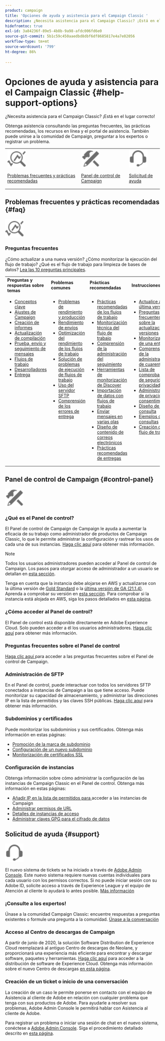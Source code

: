 ```yaml
---
product: campaign
title: 'Opciones de ayuda y asistencia para el Campaign Classic '
description: ¿Necesita asistencia para el Campaign Classic? ¡Está en el lugar correcto!
hidefromtoc: true
exl-id: 3a84236f-89e5-4b8b-9a98-afdc006fd6e0
source-git-commit: 5b1c59c450aaedbd8dbf6df8685817e4a7e02056
workflow-type: tm+mt
source-wordcount: '799'
ht-degree: 86%

---
```


# Opciones de ayuda y asistencia para el Campaign Classic {#help-support-options}

¿Necesita asistencia para el Campaign Classic? ¡Está en el lugar correcto!

Obtenga asistencia consultando las preguntas frecuentes, las prácticas recomendadas, los recursos en línea y el portal de asistencia. También puede unirse a la comunidad de Campaign, preguntar a los expertos o registrar un problema.

<table>
    <tr>
        <td><img src="platform/using/assets/do-not-localize/icon-faq.svg" width="60px"><p><a href="#faq">Problemas frecuentes y prácticas recomendadas</a></p></td>
        <td><img src="platform/using/assets/do-not-localize/icon-control-panel.svg" width="60px"><p><a href="#control-panel">Panel de control de Campaign</a></p></td>
        <td><img src="platform/using/assets/do-not-localize/icon-support.svg" width="60px"><p><a href="#support">Solicitud de ayuda</a></p></td>
    </tr>
</table>

## Problemas frecuentes y prácticas recomendadas {#faq}

<img src="platform/using/assets/do-not-localize/icon-faq.svg" width="60px">

### Preguntas frecuentes

¿Cómo actualizar a una nueva versión? ¿Cómo monitorizar la ejecución del flujo de trabajo? ¿Qué es el flujo de trabajo para limpieza de bases de datos? [Lea las 10 preguntas principales](platform/using/common-questions.md).

<table>
    <tr><td><strong>Preguntas y respuestas sobre temas</strong></td><td><strong>Problemas comunes</strong></td><td><strong>Prácticas recomendadas</strong></td><td><strong>Instrucciones</strong></td></tr>
    <tr>
    <td valign="top">
        <ul>
        <li><a href="platform/using/faq-key-concepts.md">Conceptos clave</a></li>
        <li><a href="platform/using/faq-campaign-config.md">Ajustes de Campaign</a></li>
        <li><a href="platform/using/faq-reporting.md">Creación de informes</a></li>
        <li><a href="platform/using/faq-build-upgrade.md">Actualización de compilación</a></li>
        <li><a href="platform/using/faq-messages.md">Prueba, envío y seguimiento de mensajes</a></li>
        <li><a href="platform/using/faq-workflows.md">Flujos de trabajo</a></li>
        <li><a href="platform/using/faq-developers.md">Desarrolladores</a></li>
        <li><a href="delivery/using/monitoring-deliverability.md">Entrega</a></li>
        </ul>
    </td>
    <td valign="top">
        <ul>
        <li><a href="production/using/performance-and-throughput-issues.md">Problemas de rendimiento y producción</a></li>
        <li><a href="delivery/using/delivery-performances.md">Rendimiento de envíos</a></li>
        <li><a href="workflow/using/workflow-best-practices.md">Optimización del rendimiento de los flujos de trabajo</a></li>
        <li><a href="workflow/using/monitoring-workflow-execution.md">Solución de problemas de ejecución de flujos de trabajo</a></li>
        <li><a href="platform/using/sftp-server-usage.md">Uso del servidor SFTP</a></li>
        <li><a href="delivery/using/understanding-delivery-failures.md">Comprensión de los errores de entrega</a></li>
        </ul>
    </td>
   <td valign="top">
        <ul>
        <li><a href="workflow/using/workflow-best-practices.md">Prácticas recomendadas de los flujos de trabajo</a></li>
        <li><a href="workflow/using/monitoring-technical-workflows.md">Monitorización técnica del flujo de trabajo</a></li>
        <li><a href="delivery/using/about-message-tracking.md">Comprensión de la administración del seguimiento</a></li>
        <li><a href="production/using/monitoring-guidelines.md">Herramientas de monitorización de Discover</a></li>
        <li><a href="platform/using/import-export-workflows.md">Importación de datos con flujos de trabajo</a></li>
        <li><a href="delivery/using/steps-sending-the-delivery.md">Enviar mensajes en varias olas</a></li>
        <li><a href="delivery/using/defining-the-email-content.md">Diseño de contenido de correos electrónicos</a></li>
        <li><a href="delivery/using/delivery-best-practices.md">Prácticas recomendadas de entregas</a></li>
        </ul>
    </td>
    <td valign="top">
        <ul>
        <li><a href="production/using/build-upgrade.md">Actualice a la última versión</a></li>
        <li><a href="platform/using/faq-build-upgrade.md">Preguntas frecuentes sobre la actualización de versiones</a></li>
        <li><a href="delivery/using/about-delivery-monitoring.md">Monitorización de una entrega</a></li>
        <li><a href="delivery/using/understanding-quarantine-management.md">Comprensión de la administración de cuarentenas</a></li>
        <li><a href="installation/using/get-started-security-privacy.md">Lista de comprobación de seguridad y privacidad</a></li>
        <li><a href="platform/using/privacy-management.md">Administración de privacidad y consentimientos</a></li>
        <li><a href="platform/using/steps-to-create-a-query.md">Diseño de una consulta</a></li>
        <li><a href="workflow/using/querying-recipient-table.md">Ejemplos de consultas</a></li>
        <li><a href="workflow/using/building-a-workflow.md">Creación de un flujo de trabajo</a></li>
        </ul>
    </td>
    </tr>
</table>

## Panel de control de Campaign {#control-panel}

<img src="platform/using/assets/do-not-localize/icon-control-panel.svg" width="60px">

### ¿Qué es el Panel de control?

El Panel de control de Campaign de Campaign le ayuda a aumentar la eficacia de su trabajo como administrador de productos de Campaign Classic, lo que le permite administrar la configuración y rastrear los usos de cada una de sus instancias.
[Haga clic aquí](https://experienceleague.adobe.com/docs/control-panel/using/discover-control-panel/key-features.html?lang=es) para obtener más información.

>[!NOTE]
>
>Todos los usuarios administradores pueden acceder al Panel de control de Campaign. Los pasos para otorgar acceso de administrador a un usuario se detallan en [esta sección](https://experienceleague.adobe.com/docs/control-panel/using/discover-control-panel/managing-permissions.html?lang=es#discover-control-panel).
>
>Tenga en cuenta que la instancia debe alojarse en AWS y actualizarse con la última versión de [Gold Standard](rn/using/gs-overview.md) o la [última versión de GA (21.1.4)](rn/using/latest-release.md). Aprenda a comprobar su versión en [esta sección](platform/using/launching-adobe-campaign.md#getting-your-campaign-version). Para comprobar si la instancia está alojada en AWS, siga los pasos detallados en [esta página](https://experienceleague.adobe.com/docs/control-panel/using/faq.html?lang=es).

### ¿Cómo acceder al Panel de control?

El Panel de control está disponible directamente en Adobe Experience Cloud. Solo pueden acceder a él los usuarios administradores. [Haga clic aquí](https://experienceleague.adobe.com/docs/control-panel/using/discover-control-panel/accessing-control-panel.html?lang=es) para obtener más información.

### Preguntas frecuentes sobre el Panel de control

[Haga clic aquí ](https://experienceleague.adobe.com/docs/control-panel/using/faq.html) para acceder a las preguntas frecuentes sobre el Panel de control de Campaign.

### Administración de SFTP

En el Panel de control, puede interactuar con todos los servidores SFTP conectados a instancias de Campaign a las que tiene acceso. Puede monitorizar su capacidad de almacenamiento, y administrar las direcciones IP en la lista de permitidos y las claves SSH públicas. [Haga clic aquí](https://experienceleague.adobe.com/docs/control-panel/using/sftp-management/about-sftp-management.html) para obtener más información.

### Subdominios y certificados

Puede monitorizar los subdominios y sus certificados. Obtenga más información en estas páginas:
* [Promoción de la marca de subdominio](https://experienceleague.adobe.com/docs/control-panel/using/subdomains-and-certificates/subdomains-branding.html?lang=es)
* [Configuración de un nuevo subdominio](https://experienceleague.adobe.com/docs/control-panel/using/subdomains-and-certificates/setting-up-new-subdomain.html?lang=es)
* [Monitorización de certificados SSL](https://experienceleague.adobe.com/docs/control-panel/using/subdomains-and-certificates/monitoring-ssl-certificates.html?lang=es)

### Configuración de instancias

Obtenga información sobre cómo administrar la configuración de las instancias de Campaign Classic en el Panel de control. Obtenga más información en estas páginas:
* [Añadir IP en la lista de permitidos para ](https://experienceleague.adobe.com/docs/control-panel/using/instances-settings/ip-allow-listing-instance-access.html?lang=es) acceder a las instancias de Campaign
* [Administrar permisos de URL](https://experienceleague.adobe.com/docs/control-panel/using/instances-settings/url-permissions.html?lang=es)
* [Detalles de instancias de acceso](https://experienceleague.adobe.com/docs/control-panel/using/instances-settings/instance-details.html?lang=es)
* [Administrar claves GPG para el cifrado de datos](https://experienceleague.adobe.com/docs/control-panel/using/instances-settings/gpg-keys-management.html?lang=es)

## Solicitud de ayuda {#support}

<img src="platform/using/assets/do-not-localize/icon-support.svg" width="60px">

El nuevo sistema de tickets se ha iniciado a través de [Adobe Admin Console](https://adminconsole.adobe.com/overview). Este nuevo sistema requiere nuevas cuentas individuales para cada usuario con los permisos correctos. Si no puede iniciar sesión con su Adobe ID, solicite acceso a través de Experience League y el equipo de Atención al cliente lo ayudará lo antes posible. [Más información](https://helpx.adobe.com/es/enterprise/using/support-for-experience-cloud.html)

### ¡Consulte a los expertos!

Únase a la comunidad Campaign Classic: encuentre respuestas a preguntas existentes o formule una pregunta a la comunidad. [Únase a la conversación](https://experienceleaguecommunities.adobe.cadobe-campaign-classic/ct-p/adobe-campaign-classic-community)

### Acceso al Centro de descargas de Campaign

A partir de junio de 2020, la solución Software Distribution de Experience Cloud reemplazará al antiguo Centro de descargas de Neolane, y proporcionará una experiencia más eficiente para encontrar y descargar software, paquetes y herramientas. [Haga clic aquí](https://experience.adobe.com/#/downloads/content/software-distribution/en/campaign.html) para acceder a la distribución de software de Experience Cloud.
Obtenga más información sobre el nuevo Centro de descargas [en esta página](https://experienceleague.adobe.com/docs/experience-cloud/software-distribution/home.html?lang=es).

### Creación de un ticket o inicio de una conversación

La creación de un caso le permite ponerse en contacto con el equipo de Asistencia al cliente de Adobe en relación con cualquier problema que tenga con sus productos de Adobe. Para ayudarle a resolver sus problemas, Adobe Admin Console le permitirá hablar con Asistencia al cliente de Adobe.

Para registrar un problema o iniciar una sesión de chat en el nuevo sistema, conéctese a [Adobe Admin Console](https://adminconsole.adobe.com/overview). Siga el procedimiento detallado descrito en [esta página](https://helpx.adobe.com/enterprise/using/support-for-experience-cloud.html).
